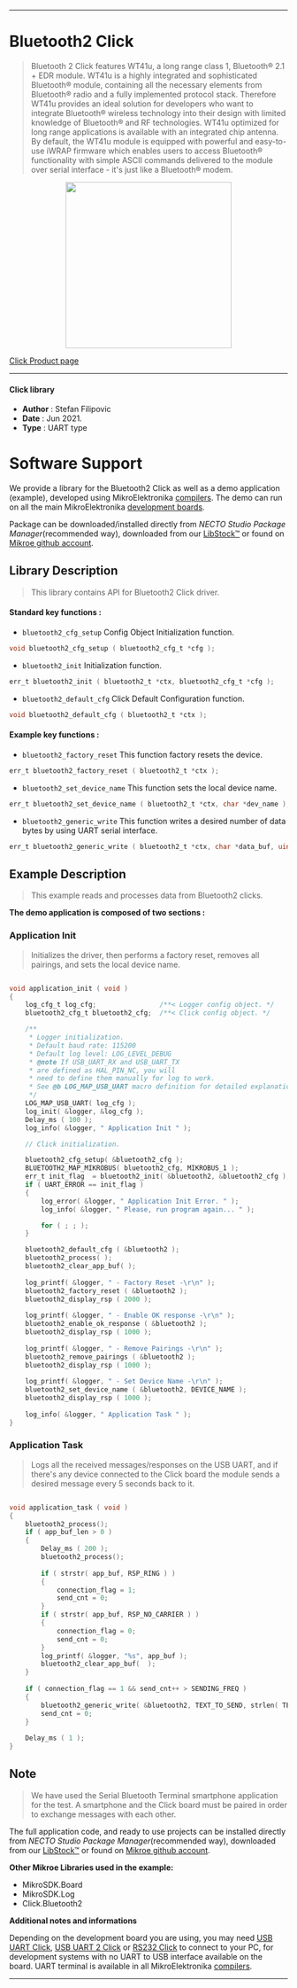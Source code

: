 
---
# Bluetooth2 Click

> Bluetooth 2 Click features WT41u, a long range class 1, Bluetooth® 2.1 + EDR module. WT41u is a highly integrated and sophisticated Bluetooth® module, containing all the necessary elements from Bluetooth® radio and a fully implemented protocol stack. Therefore WT41u provides an ideal solution for developers who want to integrate Bluetooth® wireless technology into their design with limited knowledge of Bluetooth® and RF technologies. WT41u optimized for long range applications is available with an integrated chip antenna. By default, the WT41u module is equipped with powerful and easy-to-use iWRAP firmware which enables users to access Bluetooth® functionality with simple ASCII commands delivered to the module over serial interface - it's just like a Bluetooth® modem.

<p align="center">
  <img src="https://download.mikroe.com/images/click_for_ide/bluetooth2__click.png" height=300px>
</p>

[Click Product page](https://www.mikroe.com/bluetooth2-click)

---


#### Click library

- **Author**        : Stefan Filipovic
- **Date**          : Jun 2021.
- **Type**          : UART type


# Software Support

We provide a library for the Bluetooth2 Click
as well as a demo application (example), developed using MikroElektronika
[compilers](https://www.mikroe.com/necto-studio).
The demo can run on all the main MikroElektronika [development boards](https://www.mikroe.com/development-boards).

Package can be downloaded/installed directly from *NECTO Studio Package Manager*(recommended way), downloaded from our [LibStock&trade;](https://libstock.mikroe.com) or found on [Mikroe github account](https://github.com/MikroElektronika/mikrosdk_click_v2/tree/master/clicks).

## Library Description

> This library contains API for Bluetooth2 Click driver.

#### Standard key functions :

- `bluetooth2_cfg_setup` Config Object Initialization function.
```c
void bluetooth2_cfg_setup ( bluetooth2_cfg_t *cfg );
```

- `bluetooth2_init` Initialization function.
```c
err_t bluetooth2_init ( bluetooth2_t *ctx, bluetooth2_cfg_t *cfg );
```

- `bluetooth2_default_cfg` Click Default Configuration function.
```c
void bluetooth2_default_cfg ( bluetooth2_t *ctx );
```

#### Example key functions :

- `bluetooth2_factory_reset` This function factory resets the device.
```c
err_t bluetooth2_factory_reset ( bluetooth2_t *ctx );
```

- `bluetooth2_set_device_name` This function sets the local device name.
```c
err_t bluetooth2_set_device_name ( bluetooth2_t *ctx, char *dev_name );
```

- `bluetooth2_generic_write` This function writes a desired number of data bytes by using UART serial interface.
```c
err_t bluetooth2_generic_write ( bluetooth2_t *ctx, char *data_buf, uint16_t len );
```

## Example Description

> This example reads and processes data from Bluetooth2 clicks.

**The demo application is composed of two sections :**

### Application Init

> Initializes the driver, then performs a factory reset, removes all pairings, and sets the local device name.

```c

void application_init ( void )
{
    log_cfg_t log_cfg;                /**< Logger config object. */
    bluetooth2_cfg_t bluetooth2_cfg;  /**< Click config object. */

    /** 
     * Logger initialization.
     * Default baud rate: 115200
     * Default log level: LOG_LEVEL_DEBUG
     * @note If USB_UART_RX and USB_UART_TX 
     * are defined as HAL_PIN_NC, you will 
     * need to define them manually for log to work. 
     * See @b LOG_MAP_USB_UART macro definition for detailed explanation.
     */
    LOG_MAP_USB_UART( log_cfg );
    log_init( &logger, &log_cfg );
    Delay_ms ( 100 );
    log_info( &logger, " Application Init " );

    // Click initialization.

    bluetooth2_cfg_setup( &bluetooth2_cfg );
    BLUETOOTH2_MAP_MIKROBUS( bluetooth2_cfg, MIKROBUS_1 );
    err_t init_flag  = bluetooth2_init( &bluetooth2, &bluetooth2_cfg );
    if ( UART_ERROR == init_flag ) 
    {
        log_error( &logger, " Application Init Error. " );
        log_info( &logger, " Please, run program again... " );

        for ( ; ; );
    }

    bluetooth2_default_cfg ( &bluetooth2 );
    bluetooth2_process( );
    bluetooth2_clear_app_buf( );
    
    log_printf( &logger, " - Factory Reset -\r\n" );
    bluetooth2_factory_reset ( &bluetooth2 );
    bluetooth2_display_rsp ( 2000 ); 
    
    log_printf( &logger, " - Enable OK response -\r\n" );
    bluetooth2_enable_ok_response ( &bluetooth2 );
    bluetooth2_display_rsp ( 1000 ); 
    
    log_printf( &logger, " - Remove Pairings -\r\n" );
    bluetooth2_remove_pairings ( &bluetooth2 );
    bluetooth2_display_rsp ( 1000 ); 
    
    log_printf( &logger, " - Set Device Name -\r\n" );
    bluetooth2_set_device_name ( &bluetooth2, DEVICE_NAME );
    bluetooth2_display_rsp ( 1000 ); 
    
    log_info( &logger, " Application Task " );
}

```

### Application Task

> Logs all the received messages/responses on the USB UART, and if there's any device
> connected to the Click board the module sends a desired message every 5 seconds back to it.

```c

void application_task ( void )
{
    bluetooth2_process();
    if ( app_buf_len > 0 ) 
    {
        Delay_ms ( 200 );
        bluetooth2_process();
        
        if ( strstr( app_buf, RSP_RING ) )
        {
            connection_flag = 1;
            send_cnt = 0;
        }
        if ( strstr( app_buf, RSP_NO_CARRIER ) )
        {
            connection_flag = 0;
            send_cnt = 0;
        }
        log_printf( &logger, "%s", app_buf );
        bluetooth2_clear_app_buf(  );
    }
    
    if ( connection_flag == 1 && send_cnt++ > SENDING_FREQ )
    {
        bluetooth2_generic_write( &bluetooth2, TEXT_TO_SEND, strlen( TEXT_TO_SEND ) );
        send_cnt = 0;
    }
    
    Delay_ms ( 1 );
}

```

## Note

> We have used the Serial Bluetooth Terminal smartphone application for the test. 
> A smartphone and the Click board must be paired in order to exchange messages with each other.

The full application code, and ready to use projects can be installed directly from *NECTO Studio Package Manager*(recommended way), downloaded from our [LibStock&trade;](https://libstock.mikroe.com) or found on [Mikroe github account](https://github.com/MikroElektronika/mikrosdk_click_v2/tree/master/clicks).

**Other Mikroe Libraries used in the example:**

- MikroSDK.Board
- MikroSDK.Log
- Click.Bluetooth2

**Additional notes and informations**

Depending on the development board you are using, you may need
[USB UART Click](https://www.mikroe.com/usb-uart-click),
[USB UART 2 Click](https://www.mikroe.com/usb-uart-2-click) or
[RS232 Click](https://www.mikroe.com/rs232-click) to connect to your PC, for
development systems with no UART to USB interface available on the board. UART
terminal is available in all MikroElektronika
[compilers](https://shop.mikroe.com/compilers).

---
